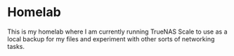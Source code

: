# Homelab
This is my homelab where I am currently running TrueNAS Scale to use as a local backup for my files and experiment with other sorts of networking tasks.
